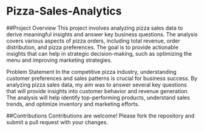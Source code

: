 # Pizza-Sales-Analytics

##Project Overview
This project involves analyzing pizza sales data to derive meaningful insights and answer key business questions. The analysis covers various aspects of pizza orders, including total revenue, order distribution, and pizza preferences. The goal is to provide actionable insights that can help in strategic decision-making, such as optimizing the menu and improving marketing strategies.

Problem Statement
In the competitive pizza industry, understanding customer preferences and sales patterns is crucial for business success. By analyzing pizza sales data, my aim was to answer several key questions that will provide insights into customer behavior and revenue generation. The analysis will help identify top-performing products, understand sales trends, and optimize inventory and marketing efforts.



##Contributions
Contributions are welcome! Please fork the repository and submit a pull request with your changes. 

